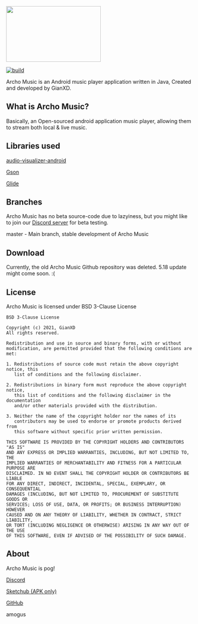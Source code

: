 <img src="https://cdn.discordapp.com/attachments/803677887496060999/826646596430725160/ar_music_github_logo.png" width="255" height="150"/>

[![build](https://github.com/gianxddddd/ArchoMusic/actions/workflows/gradle.yml/badge.svg)](https://github.com/gianxddddd/ArchoMusic/actions/workflows/gradle.yml)


Archo Music is an Android music player application written in Java, Created and developed by GianXD.

## What is Archo Music?

Basically, an Open-sourced android application music player, allowing them to stream both local & live music.


## Libraries used

[audio-visualizer-android](https://github.com/gauravk95/audio-visualizer-android)

[Gson](https://github.com/google/gson)

[Glide](https://github.com/bumptech/glide)


## Branches

Archo Music has no beta source-code due to lazyiness, but you might like to join our [Discord server](https://discord.gg/x5t9n9fWCV) for beta testing.

master - Main branch, stable development of Archo Music


## Download

Currently, the old Archo Music Github repository was deleted. 5.18 update might come soon. :(

## License

Archo Music is licensed under BSD 3-Clause License
```
BSD 3-Clause License

Copyright (c) 2021, GianXD
All rights reserved.

Redistribution and use in source and binary forms, with or without
modification, are permitted provided that the following conditions are met:

1. Redistributions of source code must retain the above copyright notice, this
   list of conditions and the following disclaimer.

2. Redistributions in binary form must reproduce the above copyright notice,
   this list of conditions and the following disclaimer in the documentation
   and/or other materials provided with the distribution.

3. Neither the name of the copyright holder nor the names of its
   contributors may be used to endorse or promote products derived from
   this software without specific prior written permission.

THIS SOFTWARE IS PROVIDED BY THE COPYRIGHT HOLDERS AND CONTRIBUTORS "AS IS"
AND ANY EXPRESS OR IMPLIED WARRANTIES, INCLUDING, BUT NOT LIMITED TO, THE
IMPLIED WARRANTIES OF MERCHANTABILITY AND FITNESS FOR A PARTICULAR PURPOSE ARE
DISCLAIMED. IN NO EVENT SHALL THE COPYRIGHT HOLDER OR CONTRIBUTORS BE LIABLE
FOR ANY DIRECT, INDIRECT, INCIDENTAL, SPECIAL, EXEMPLARY, OR CONSEQUENTIAL
DAMAGES (INCLUDING, BUT NOT LIMITED TO, PROCUREMENT OF SUBSTITUTE GOODS OR
SERVICES; LOSS OF USE, DATA, OR PROFITS; OR BUSINESS INTERRUPTION) HOWEVER
CAUSED AND ON ANY THEORY OF LIABILITY, WHETHER IN CONTRACT, STRICT LIABILITY,
OR TORT (INCLUDING NEGLIGENCE OR OTHERWISE) ARISING IN ANY WAY OUT OF THE USE
OF THIS SOFTWARE, EVEN IF ADVISED OF THE POSSIBILITY OF SUCH DAMAGE.
```

## About

Archo Music is pog!

[Discord](https://discord.gg/x5t9n9fWCV)

[Sketchub (APK only)](https://project.sketchub.in/?id=403)

[GitHub](https://github.com/gianxddddd/ArchoMusic)





amogus

